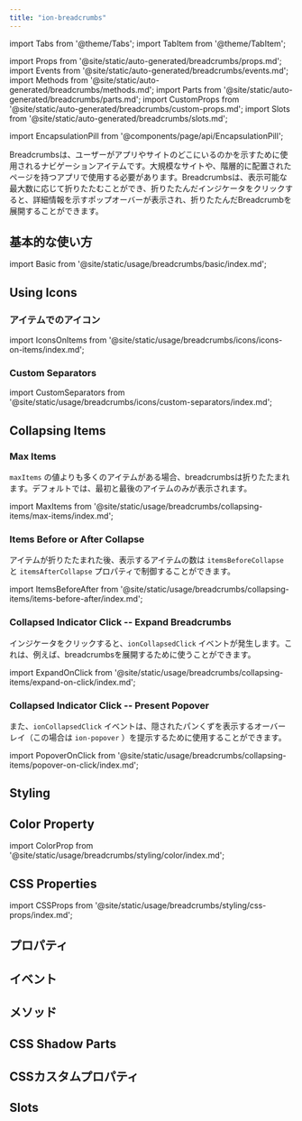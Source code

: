 ```yaml
---
title: "ion-breadcrumbs"
---
```

import Tabs from '@theme/Tabs';
import TabItem from '@theme/TabItem';

import Props from '@site/static/auto-generated/breadcrumbs/props.md';
import Events from '@site/static/auto-generated/breadcrumbs/events.md';
import Methods from '@site/static/auto-generated/breadcrumbs/methods.md';
import Parts from '@site/static/auto-generated/breadcrumbs/parts.md';
import CustomProps from '@site/static/auto-generated/breadcrumbs/custom-props.md';
import Slots from '@site/static/auto-generated/breadcrumbs/slots.md';



import EncapsulationPill from '@components/page/api/EncapsulationPill';

<EncapsulationPill type="shadow" />

Breadcrumbsは、ユーザーがアプリやサイトのどこにいるのかを示すために使用されるナビゲーションアイテムです。大規模なサイトや、階層的に配置されたページを持つアプリで使用する必要があります。Breadcrumbsは、表示可能な最大数に応じて折りたたむことができ、折りたたんだインジケータをクリックすると、詳細情報を示すポップオーバーが表示され、折りたたんだBreadcrumbを展開することができます。

## 基本的な使い方

import Basic from '@site/static/usage/breadcrumbs/basic/index.md';

<Basic />

## Using Icons

### アイテムでのアイコン

import IconsOnItems from '@site/static/usage/breadcrumbs/icons/icons-on-items/index.md';

<IconsOnItems />

### Custom Separators

import CustomSeparators from '@site/static/usage/breadcrumbs/icons/custom-separators/index.md';

<CustomSeparators />

## Collapsing Items

### Max Items

`maxItems` の値よりも多くのアイテムがある場合、breadcrumbsは折りたたまれます。デフォルトでは、最初と最後のアイテムのみが表示されます。

import MaxItems from '@site/static/usage/breadcrumbs/collapsing-items/max-items/index.md';

<MaxItems />

### Items Before or After Collapse

アイテムが折りたたまれた後、表示するアイテムの数は `itemsBeforeCollapse` と `itemsAfterCollapse` プロパティで制御することができます。

import ItemsBeforeAfter from '@site/static/usage/breadcrumbs/collapsing-items/items-before-after/index.md';

<ItemsBeforeAfter />

### Collapsed Indicator Click -- Expand Breadcrumbs

インジケータをクリックすると、`ionCollapsedClick` イベントが発生します。これは、例えば、breadcrumbsを展開するために使うことができます。

import ExpandOnClick from '@site/static/usage/breadcrumbs/collapsing-items/expand-on-click/index.md';

<ExpandOnClick />

### Collapsed Indicator Click -- Present Popover

また、`ionCollapsedClick` イベントは、隠されたパンくずを表示するオーバーレイ（この場合は `ion-popover` ）を提示するために使用することができます。

import PopoverOnClick from '@site/static/usage/breadcrumbs/collapsing-items/popover-on-click/index.md';

<PopoverOnClick />

## Styling

## Color Property

import ColorProp from '@site/static/usage/breadcrumbs/styling/color/index.md';

<ColorProp />

## CSS Properties

import CSSProps from '@site/static/usage/breadcrumbs/styling/css-props/index.md';

<CSSProps />


## プロパティ
<Props />

## イベント
<Events />

## メソッド
<Methods />

## CSS Shadow Parts
<Parts />

## CSSカスタムプロパティ
<CustomProps />

## Slots
<Slots />
